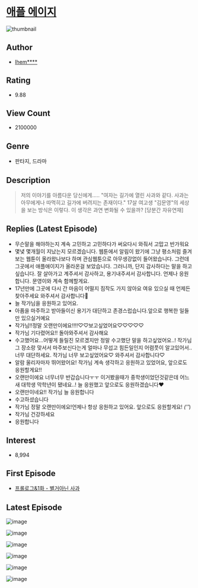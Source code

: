 # [애플 에이지](https://comic.naver.com/bestChallenge/list?titleId=607198)
![thumbnail](https://image-comic.pstatic.net/user_contents_data/challenge_comic/2020/05/22/268483/thumbnail_202x16408a76691_3966_4c71_982c_aa6013b76fd7_00003410.JPEG)

## Author
- [lhem****](https://comic.naver.com/artistTitle?id=268483)

## Rating
- 9.88

## View Count
- 2100000

## Genre
- 판타지, 드라마

## Description
> 저의 이야기를 아름다운 당신에게..... "여자는 길가에 열린 사과와 같다. 사과는 아무에게나 따먹히고 길가에 버려지는 존재이다." 17살 여고생 "김문영"의 세상을 보는 방식은 이렇다. 이 생각은 과연 변화될 수 있을까? [당분간 자유연재]

## Replies (Latest Episode)
- 무슨말을 해야하는지 계속 고민하고 고민하다가 써요다시 와줘서 고맙고 반가워요
- 몇녗 몇개월이 지났는지 모르겠습니다. 웹툰에서 알림이 왔기에 그냥 평소처럼 즐겨보는 웹툰이 올라왔나보다 하며 관심웹툰으로 아무생강없이 들어왔습니다. 그런데 그곳에서 애플애이지가 올라온걸 보았습니다. 그러니까, 단지 감사하다는 말을 하고싶습니다. 잘 살아가고 계주셔서 감사하고, 용기내주셔서 감사합니다. 언제나 응원합니다. 문영이와 계속 함께할게요.
- 17년만에 그곳에 다시 간 마음이 어떨지 짐작도 가지 않아요 여유 있으실 때 언제든 찾아주세요 와주셔서 감사합니다🥰
- 늘 작가님을 응원하고 있어요.
- 아픔을 마주하고 받아들이신 용기가 대단하고 존경스럽습니다.앞으로 행복한 일들만 있으실거예요
- 작가님!!정말 오랜만이에요!!!!♡♡보고싶었어요♡♡♡♡♡
- 작가님 기다렸어요!! 돌아와주셔서 감사해요
- 수고했어요...어떻게 들릴진 모르겠지만 정말 수고했단 말을 하고싶었어요..! 작가님 그 장소랑 맞서서 마주보신다는게 얼마나 무섭고 힘든일인지 어렴풋이 알고있어서.. 너무 대단하세요. 작가님 너무 보고싶었어요♡ 와주셔서 감사합니다♡
- 알람 울리자마자 뛰어왔어요! 작가님 계속 생각하고 응원하고 있었어요, 앞으로도 응원할게요!!
- 오랜만이에요 너무너무 반갑습니다ㅜㅜ 이거봤을때가 중학생이었던것같은데 어느새 대학생 막학년이 됐네요..! 늘 응원했고 앞으로도 응원하겠습니다❤️
- 오랜만이네요!! 작가님 늘 응원합니다
- 수고하셨습니다
- 작가님 정말 오랜만이에요!언제나 항상 응원하고 있어요. 앞으로도 응원할게요! *(''*)
- 작가님 건강하세요
- 응원합니다

## Interest
- 8,994

## First Episode
- [프롤로그&1화 - 별거아닌 사과](https://comic.naver.com/bestChallenge/detail?titleId=607198&no=1)

## Latest Episode
![image](https://image-comic.pstatic.net/user_contents_data/challenge_comic/2021/11/16/268483/upload_3689400707392222007.jpeg)

![image](https://image-comic.pstatic.net/user_contents_data/challenge_comic/2021/11/16/268483/upload_7089286158730355768.jpeg)

![image](https://image-comic.pstatic.net/user_contents_data/challenge_comic/2021/11/16/268483/upload_3617910456995360822.jpeg)

![image](https://image-comic.pstatic.net/user_contents_data/challenge_comic/2021/11/16/268483/upload_7219944643070813284.jpeg)

![image](https://image-comic.pstatic.net/user_contents_data/challenge_comic/2021/11/16/268483/upload_4050483421789905507.jpeg)

![image](https://image-comic.pstatic.net/user_contents_data/challenge_comic/2021/11/16/268483/upload_3702864015931816037.jpeg)
